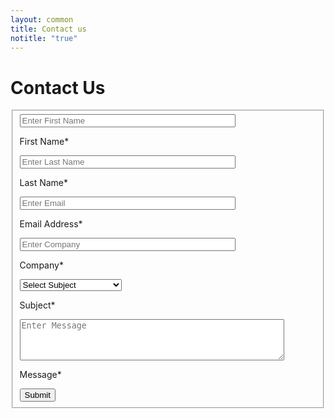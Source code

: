 ```yaml
---
layout: common
title: Contact us
notitle: "true"
---
```

<script type="text/javascript">

    function validateContactForm(form) {
        var firstName = $('input[name=first-name]', form).val();
        var lastName = $('input[name=last-name]', form).val();
        var email = $('input[name=email]', form).val();
        var company = $('input[name=company]', form).val();
        var subject = $('select[name=subject]', form).val();
        var message = $('textarea[name=message]', form).val();
        
        if (!validateValue('First Name', firstName)) {
            return false;
        }
        if (!validateValue('Last Name', lastName)) {
            return false;
        }
        if (!validateValue('Email Address', email)) {
            return false;
        }
        
        var emailExp = /^[a-zA-Z0-9._%-]+@[a-zA-Z0-9.-]+\.[a-zA-Z]{2,4}$/;
        if(email.match(emailExp)==null) {
            window.alert("Entered Email Address is not valid.");
            return false; 
        }
        
        if (!validateValue('Company', company)) {
            return false;
        }
        
        if (isEmpty(subject)) {
            window.alert("Please select Subject.");
            return false;
        }
        
        /*if (subject === 'Please Select') {
            window.alert("Please select Subject.");
            return false;
        }*/
        
        if (!validateValue('Message', message)) {
            return false;
        }
        return true;
    }
    
    function validateValue(name, val) {
        if (isEmpty(val)) {
            window.alert("Please fill '" + name + "' field.");
            return false;
        }
        return true;
    }
    
    function isEmpty(val) {
        return val === undefined || val === null || val.trim().length == 0;
    }

</script>
<h1 class="contact-us-title">Contact Us</h1>
<div class="background">
    <div class="main1"></div><div class="small1"></div><div class="small2"></div><div class="small3"></div><div class="small4"></div>
</div>
<form id="ContactUs" method="post" class="contact-form gtm_form" onsubmit="return validateContactForm(this)">
    <fieldset>
        <div class="form-section">
            <div class="form-element first half">
                <label for="first-name">
                    <input class="form-control" value="" placeholder="Enter First Name" name="first-name" type="text" size="40" maxlength="50">
                    <p>First Name*</p>
                </label>
            </div>
            <div class="form-element half">
                <label for="last-name">
                    <input class="form-control" value="" placeholder="Enter Last Name" name="last-name" type="text" size="40" maxlength="50">
                    <p>Last Name*</p>
                </label>
            </div>
            <div class="form-element first half">
                <label for="email">
                    <input class="form-control" value="" placeholder="Enter Email" name="email" type="email" size="40" maxlength="80">
                    <p>Email Address*</p>
                </label>
            </div>
            <div class="form-element half">
                <label for="company">
                    <input class="form-control" value="" placeholder="Enter Company" name="company" type="text" size="40" maxlength="80">
                    <p>Company*</p>
                </label>
            </div>
            <div class="form-element">
                <label for="subject" class="select-label">
                    <select class="form-control select" name="subject">
                        <option value="" disabled selected>Select Subject</option>
                        <option value="Technical Support">Technical Support</option>
                        <option value="ThingsBoard Products">ThingsBoard Products</option>
                        <option value="Deployment Options">Deployment Options</option>
                        <option value="Training">Training</option>
                        <option value="Professional Services">Professional Services</option>
                        <option value="Partnership">Partnership</option>
                        <option value="Press or Analyst Inquiry">Press or Analyst Inquiry</option>
                        <option value="General Feedback">General Feedback</option>
                        <option value="Other">Other</option>
                    </select>
                    <p>Subject*</p>
                </label>
            </div>
            <div class="form-element">
                <label for="message">
                    <textarea class="form-control text-area" placeholder="Enter Message" name="message" cols="50" rows="4" maxlength="3000"></textarea>
                    <p class="text-area-label">Message*</p>
                </label>
            </div>
            <input type="hidden" name="_next" value="/docs/contact-us-thanks/">
            <input type="text" name="_gotcha" style="display:none">
        </div>
        <div class="submit-button-container">
             <input class="button" value="Submit" type="submit">
        </div>
    </fieldset>
</form>

<script type="text/javascript">



    jqueryDefer(
        function () {
            $( document ).ready(function() {
                var $contactForm =  jQuery('.deviceManagementReadyToLaunch');
                $contactForm.attr('action', 'https://formspree.io/f/xbjvbeln');
               /*  $('html, body').animate({
                            scrollTop: $('#contact-form').offset().top - 200
                          }, 0);*/
                 $contactForm.find('.form-element .form-control').addClass("input--empty");
                 $contactForm.find('.form-element .form-control').on('input', function() {
                      if( !$(this).val() ) {
                         $(this).addClass("input--empty");
                      } else {
                         $(this).removeClass("input--empty");
                      }
                 });
                 
                 $.urlParam = function (name) {
                     var results = new RegExp('[\?&]' + name + '=([^&#]*)').exec(window.location.href);
                     return results ? results[1] : null;
                 };
                 var subjectValue = $.urlParam('subject');
                 if (subjectValue != undefined && subjectValue.trim().length > 0) {                    
                    $contactForm.find('select[name=subject]').val(decodeURIComponent(subjectValue));
                    $contactForm.find('select[name=subject]').removeClass("input--empty");
                 }
            });

            waitForForm();
        }
    );

    function waitForForm() {
        let $form = jQuery('[action$="xbjvbeln"]');
        if ($form.length) {
            $form
                .attr('id', 'Products_Edge_DemoRequestForm')
                .addClass('gtm_form');
        } else {
            setTimeout(function(){
                waitForForm();
            }, 150);
        }
    }
</script>
